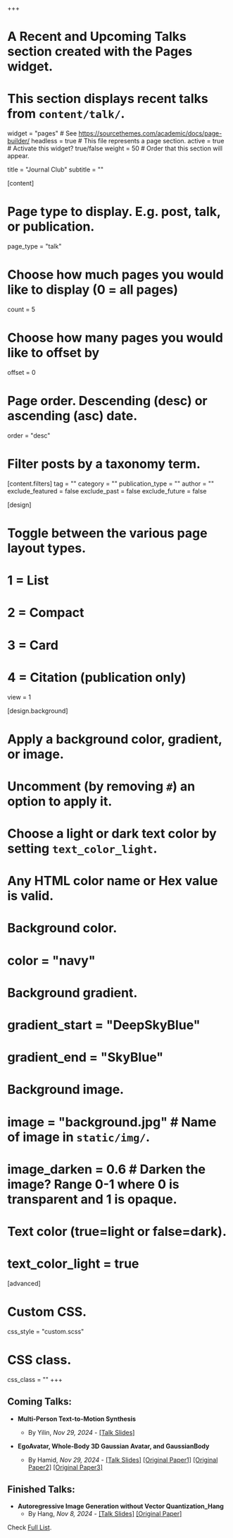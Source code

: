 +++
# A Recent and Upcoming Talks section created with the Pages widget.
# This section displays recent talks from `content/talk/`.

widget = "pages"  # See https://sourcethemes.com/academic/docs/page-builder/
headless = true  # This file represents a page section.
active = true  # Activate this widget? true/false
weight = 50  # Order that this section will appear.

title = "Journal Club"
subtitle = ""

[content]
  # Page type to display. E.g. post, talk, or publication.
  page_type = "talk"
  
  # Choose how much pages you would like to display (0 = all pages)
  count = 5
  
  # Choose how many pages you would like to offset by
  offset = 0

  # Page order. Descending (desc) or ascending (asc) date.
  order = "desc"

  # Filter posts by a taxonomy term.
  [content.filters]
    tag = ""
    category = ""
    publication_type = ""
    author = ""
    exclude_featured = false
    exclude_past = false
    exclude_future = false
    
[design]
  # Toggle between the various page layout types.
  #   1 = List
  #   2 = Compact
  #   3 = Card
  #   4 = Citation (publication only)
  view = 1
  
[design.background]
  # Apply a background color, gradient, or image.
  #   Uncomment (by removing `#`) an option to apply it.
  #   Choose a light or dark text color by setting `text_color_light`.
  #   Any HTML color name or Hex value is valid.

  # Background color.
  # color = "navy"
  
  # Background gradient.
  # gradient_start = "DeepSkyBlue"
  # gradient_end = "SkyBlue"
  
  # Background image.
  # image = "background.jpg"  # Name of image in `static/img/`.
  # image_darken = 0.6  # Darken the image? Range 0-1 where 0 is transparent and 1 is opaque.

  # Text color (true=light or false=dark).
  # text_color_light = true  
  
[advanced]
 # Custom CSS. 
 css_style = "custom.scss"
 # CSS class.
 css_class = ""
+++

## Coming Talks:
- **Multi-Person Text-to-Motion Synthesis**
  - By Yilin, *Nov 29, 2024* - [[Talk Slides]](/talk_slides/20241018_yilin_text2motion.pptx)

- **EgoAvatar, Whole-Body 3D Gaussian Avatar, and GaussianBody**
  - By Hamid, *Nov 29, 2024* - [[Talk Slides]](/talk_slides/20241129_hamid.pptx) [[Original Paper1]](https://arxiv.org/pdf/2410.01835) [[Original Paper2]](https://arxiv.org/pdf/2407.21686) [[Original Paper3]](https://arxiv.org/pdf/2401.09720)


## Finished Talks:
- **Autoregressive Image Generation without Vector Quantization_Hang**
  - By Hang, *Nov 8, 2024* - [[Talk Slides]](/talk_slides/20241108_hang.pptx) [[Original Paper]](https://arxiv.org/pdf/2406.11838)


Check [Full List](/talk).
